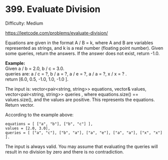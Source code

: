 # 399. Evaluate Division

Difficulty: Medium

https://leetcode.com/problems/evaluate-division/

Equations are given in the format A / B = k, where A and B are variables represented as strings, and k is a real number (floating point number). Given some queries, return the answers. If the answer does not exist, return -1.0.

**Example:**  
Given a / b = 2.0, b / c = 3.0.  
queries are: a / c = ?, b / a = ?, a / e = ?, a / a = ?, x / x = ? .  
return [6.0, 0.5, -1.0, 1.0, -1.0 ].

The input is: vector<pair<string, string>> equations, vector<double>& values, vector<pair<string, string>> queries , where equations.size() == values.size(), and the values are positive. This represents the equations. Return vector<double>.

According to the example above:
```
equations = [ ["a", "b"], ["b", "c"] ],
values = [2.0, 3.0],
queries = [ ["a", "c"], ["b", "a"], ["a", "e"], ["a", "a"], ["x", "x"] ]. 
```
The input is always valid. You may assume that evaluating the queries will result in no division by zero and there is no contradiction.
